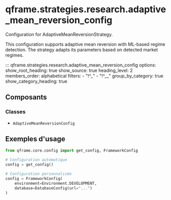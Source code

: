 # qframe.strategies.research.adaptive_mean_reversion_config


Configuration for AdaptiveMeanReversionStrategy.

This configuration supports adaptive mean reversion with ML-based regime detection.
The strategy adapts its parameters based on detected market regimes.


::: qframe.strategies.research.adaptive_mean_reversion_config
    options:
      show_root_heading: true
      show_source: true
      heading_level: 2
      members_order: alphabetical
      filters:
        - "!^_"
        - "!^__"
      group_by_category: true
      show_category_heading: true

## Composants

### Classes

- `AdaptiveMeanReversionConfig`

## Exemples d'usage


```python
from qframe.core.config import get_config, FrameworkConfig

# Configuration automatique
config = get_config()

# Configuration personnalisée
config = FrameworkConfig(
    environment=Environment.DEVELOPMENT,
    database=DatabaseConfig(url="...")
)
```
